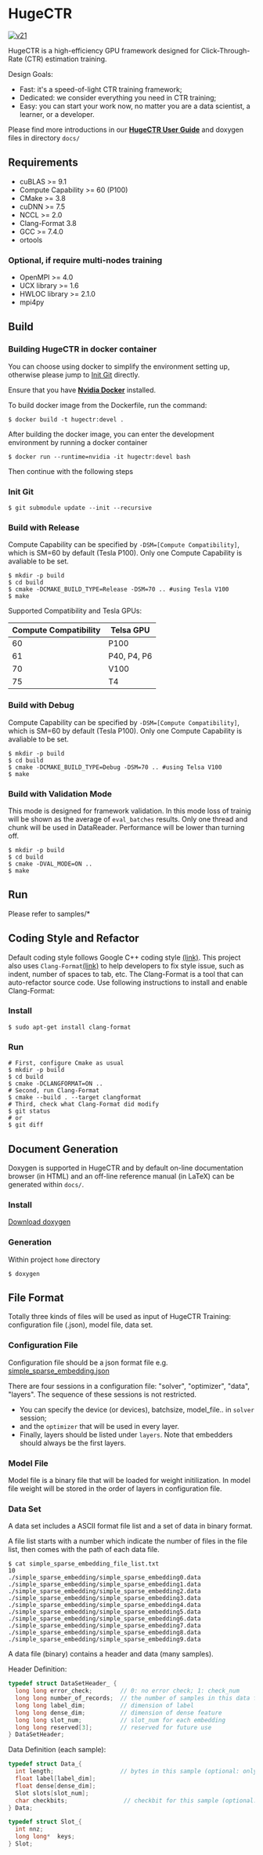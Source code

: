 # HugeCTR #
[![v21](docs/user_guide_src/v21.JPG)](docs/hugectr_user_guide.md#new-features-in-version-21)

HugeCTR is a high-efficiency GPU framework designed for Click-Through-Rate (CTR) estimation training.

Design Goals:
* Fast: it's a speed-of-light CTR training framework;
* Dedicated: we consider everything you need in CTR training;
* Easy: you can start your work now, no matter you are a data scientist, a learner, or a developer.

Please find more introductions in our [**HugeCTR User Guide**](docs/hugectr_user_guide.md) and doxygen files in directory `docs/`

## Requirements ##
* cuBLAS >= 9.1
* Compute Capability >= 60 (P100)
* CMake >= 3.8
* cuDNN >= 7.5
* NCCL >= 2.0
* Clang-Format 3.8
* GCC >= 7.4.0
* ortools
### Optional, if require multi-nodes training ###
* OpenMPI >= 4.0
* UCX library >= 1.6
* HWLOC library >= 2.1.0
* mpi4py

## Build ##
### Building HugeCTR in docker container ###
You can choose using docker to simplify the environment setting up, otherwise please jump to [Init Git](README.md#init-git) directly.

Ensure that you have [**Nvidia Docker**](https://github.com/NVIDIA/nvidia-docker) installed.

To build docker image from the Dockerfile, run the command:
```shell
$ docker build -t hugectr:devel .
```

After building the docker image, you can enter the development environment by running a docker container
```shell
$ docker run --runtime=nvidia -it hugectr:devel bash
```

Then continue with the following steps

### Init Git ###
```shell
$ git submodule update --init --recursive
```

### Build with Release ###
Compute Capability can be specified by `-DSM=[Compute Compatibility]`, which is SM=60 by default (Tesla P100). Only one Compute Capability is avaliable to be set.
```shell
$ mkdir -p build
$ cd build
$ cmake -DCMAKE_BUILD_TYPE=Release -DSM=70 .. #using Tesla V100
$ make
```
Supported Compatibility and Tesla GPUs:

|Compute Compatibility|Telsa GPU|
|----|----|
|60|P100|
|61|P40, P4, P6|
|70|V100|
|75|T4|

### Build with Debug ###
Compute Capability can be specified by `-DSM=[Compute Compatibility]`, which is SM=60 by default (Tesla P100). Only one Compute Capability is avaliable to be set.
```shell
$ mkdir -p build
$ cd build
$ cmake -DCMAKE_BUILD_TYPE=Debug -DSM=70 .. #using Telsa V100
$ make
```

### Build with Validation Mode ###
This mode is designed for framework validation. In this mode loss of trainig will be shown as the average of `eval_batches` results. Only one thread and chunk will be used in DataReader. Performance will be lower than turning off.
```shell
$ mkdir -p build
$ cd build
$ cmake -DVAL_MODE=ON ..
$ make
```

## Run ##
Please refer to samples/*

## Coding Style and Refactor ##
Default coding style follows Google C++ coding style [(link)](https://google.github.io/styleguide/cppguide.html).
This project also uses `Clang-Format`[(link)](https://clang.llvm.org/docs/ClangFormat.html) to help developers to fix style issue, such as indent, number of spaces to tab, etc.
The Clang-Format is a tool that can auto-refactor source code.
Use following instructions to install and enable Clang-Format:
### Install ###
```shell
$ sudo apt-get install clang-format
```
### Run ###
```shell
# First, configure Cmake as usual 
$ mkdir -p build
$ cd build
$ cmake -DCLANGFORMAT=ON ..
# Second, run Clang-Format
$ cmake --build . --target clangformat
# Third, check what Clang-Format did modify
$ git status
# or
$ git diff
```

## Document Generation ##
Doxygen is supported in HugeCTR and by default on-line documentation browser (in HTML) and an off-line reference manual (in LaTeX) can be generated within `docs/`.
### Install ###
[Download doxygen](http://www.doxygen.nl/download.html)
### Generation ###
Within project `home` directory
```shell
$ doxygen
```

## File Format ##
Totally three kinds of files will be used as input of HugeCTR Training: configuration file (.json), model file, data set.

### Configuration File ###
Configuration file should be a json format file e.g. [simple_sparse_embedding.json](utest/session/simple_sparse_embedding.json)

There are four sessions in a configuration file: "solver", "optimizer", "data", "layers". The sequence of these sessions is not restricted.
* You can specify the device (or devices), batchsize, model_file.. in `solver` session;
* and the `optimizer` that will be used in every layer.
* Finally, layers should be listed under `layers`. Note that embedders should always be the first layers.

### Model File ###
Model file is a binary file that will be loaded for weight initilization.
In model file weight will be stored in the order of layers in configuration file.

### Data Set ###
A data set includes a ASCII format file list and a set of data in binary format.

A file list starts with a number which indicate the number of files in the file list, then comes with the path of each data file.
```shell
$ cat simple_sparse_embedding_file_list.txt
10
./simple_sparse_embedding/simple_sparse_embedding0.data
./simple_sparse_embedding/simple_sparse_embedding1.data
./simple_sparse_embedding/simple_sparse_embedding2.data
./simple_sparse_embedding/simple_sparse_embedding3.data
./simple_sparse_embedding/simple_sparse_embedding4.data
./simple_sparse_embedding/simple_sparse_embedding5.data
./simple_sparse_embedding/simple_sparse_embedding6.data
./simple_sparse_embedding/simple_sparse_embedding7.data
./simple_sparse_embedding/simple_sparse_embedding8.data
./simple_sparse_embedding/simple_sparse_embedding9.data
```

A data file (binary) contains a header and data (many samples). 

Header Definition:
```c
typedef struct DataSetHeader_ {
  long long error_check;        // 0: no error check; 1: check_num
  long long number_of_records;  // the number of samples in this data file
  long long label_dim;          // dimension of label
  long long dense_dim;          // dimension of dense feature
  long long slot_num;           // slot_num for each embedding
  long long reserved[3];        // reserved for future use
} DataSetHeader;

```

Data Definition (each sample):
```c
typedef struct Data_{
  int length;                   // bytes in this sample (optional: only in check_sum mode )
  float label[label_dim];       
  float dense[dense_dim];
  Slot slots[slot_num];          
  char checkbits;                // checkbit for this sample (optional: only in checksum mode)
} Data;

typedef struct Slot_{
  int nnz;
  long long*  keys; 
} Slot;
```
